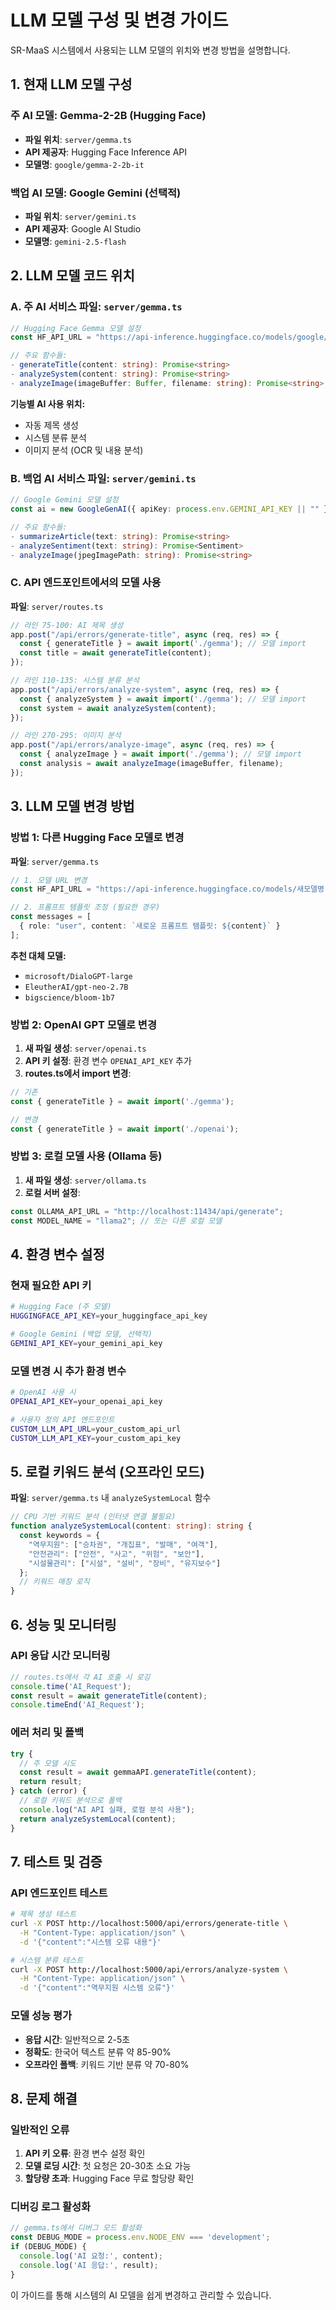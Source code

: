 # LLM 모델 구성 및 변경 가이드

SR-MaaS 시스템에서 사용되는 LLM 모델의 위치와 변경 방법을 설명합니다.

## 1. 현재 LLM 모델 구성

### 주 AI 모델: Gemma-2-2B (Hugging Face)
- **파일 위치**: `server/gemma.ts`
- **API 제공자**: Hugging Face Inference API
- **모델명**: `google/gemma-2-2b-it`

### 백업 AI 모델: Google Gemini (선택적)
- **파일 위치**: `server/gemini.ts`
- **API 제공자**: Google AI Studio
- **모델명**: `gemini-2.5-flash`

## 2. LLM 모델 코드 위치

### A. 주 AI 서비스 파일: `server/gemma.ts`

```typescript
// Hugging Face Gemma 모델 설정
const HF_API_URL = "https://api-inference.huggingface.co/models/google/gemma-2-2b-it";

// 주요 함수들:
- generateTitle(content: string): Promise<string>
- analyzeSystem(content: string): Promise<string>
- analyzeImage(imageBuffer: Buffer, filename: string): Promise<string>
```

**기능별 AI 사용 위치:**
- 자동 제목 생성
- 시스템 분류 분석
- 이미지 분석 (OCR 및 내용 분석)

### B. 백업 AI 서비스 파일: `server/gemini.ts`

```typescript
// Google Gemini 모델 설정
const ai = new GoogleGenAI({ apiKey: process.env.GEMINI_API_KEY || "" });

// 주요 함수들:
- summarizeArticle(text: string): Promise<string>
- analyzeSentiment(text: string): Promise<Sentiment>
- analyzeImage(jpegImagePath: string): Promise<string>
```

### C. API 엔드포인트에서의 모델 사용

**파일**: `server/routes.ts`

```typescript
// 라인 75-100: AI 제목 생성
app.post("/api/errors/generate-title", async (req, res) => {
  const { generateTitle } = await import('./gemma'); // 모델 import
  const title = await generateTitle(content);
});

// 라인 110-135: 시스템 분류 분석
app.post("/api/errors/analyze-system", async (req, res) => {
  const { analyzeSystem } = await import('./gemma'); // 모델 import
  const system = await analyzeSystem(content);
});

// 라인 270-295: 이미지 분석
app.post("/api/errors/analyze-image", async (req, res) => {
  const { analyzeImage } = await import('./gemma'); // 모델 import
  const analysis = await analyzeImage(imageBuffer, filename);
});
```

## 3. LLM 모델 변경 방법

### 방법 1: 다른 Hugging Face 모델로 변경

**파일**: `server/gemma.ts`

```typescript
// 1. 모델 URL 변경
const HF_API_URL = "https://api-inference.huggingface.co/models/새모델명";

// 2. 프롬프트 템플릿 조정 (필요한 경우)
const messages = [
  { role: "user", content: `새로운 프롬프트 템플릿: ${content}` }
];
```

**추천 대체 모델:**
- `microsoft/DialoGPT-large`
- `EleutherAI/gpt-neo-2.7B`
- `bigscience/bloom-1b7`

### 방법 2: OpenAI GPT 모델로 변경

1. **새 파일 생성**: `server/openai.ts`
2. **API 키 설정**: 환경 변수 `OPENAI_API_KEY` 추가
3. **routes.ts에서 import 변경**:

```typescript
// 기존
const { generateTitle } = await import('./gemma');

// 변경
const { generateTitle } = await import('./openai');
```

### 방법 3: 로컬 모델 사용 (Ollama 등)

1. **새 파일 생성**: `server/ollama.ts`
2. **로컬 서버 설정**:

```typescript
const OLLAMA_API_URL = "http://localhost:11434/api/generate";
const MODEL_NAME = "llama2"; // 또는 다른 로컬 모델
```

## 4. 환경 변수 설정

### 현재 필요한 API 키

```bash
# Hugging Face (주 모델)
HUGGINGFACE_API_KEY=your_huggingface_api_key

# Google Gemini (백업 모델, 선택적)
GEMINI_API_KEY=your_gemini_api_key
```

### 모델 변경 시 추가 환경 변수

```bash
# OpenAI 사용 시
OPENAI_API_KEY=your_openai_api_key

# 사용자 정의 API 엔드포인트
CUSTOM_LLM_API_URL=your_custom_api_url
CUSTOM_LLM_API_KEY=your_custom_api_key
```

## 5. 로컬 키워드 분석 (오프라인 모드)

**파일**: `server/gemma.ts` 내 `analyzeSystemLocal` 함수

```typescript
// CPU 기반 키워드 분석 (인터넷 연결 불필요)
function analyzeSystemLocal(content: string): string {
  const keywords = {
    "역무지원": ["승차권", "개집표", "발매", "여객"],
    "안전관리": ["안전", "사고", "위험", "보안"],
    "시설물관리": ["시설", "설비", "장비", "유지보수"]
  };
  // 키워드 매칭 로직
}
```

## 6. 성능 및 모니터링

### API 응답 시간 모니터링

```typescript
// routes.ts에서 각 AI 호출 시 로깅
console.time('AI_Request');
const result = await generateTitle(content);
console.timeEnd('AI_Request');
```

### 에러 처리 및 폴백

```typescript
try {
  // 주 모델 시도
  const result = await gemmaAPI.generateTitle(content);
  return result;
} catch (error) {
  // 로컬 키워드 분석으로 폴백
  console.log("AI API 실패, 로컬 분석 사용");
  return analyzeSystemLocal(content);
}
```

## 7. 테스트 및 검증

### API 엔드포인트 테스트

```bash
# 제목 생성 테스트
curl -X POST http://localhost:5000/api/errors/generate-title \
  -H "Content-Type: application/json" \
  -d '{"content":"시스템 오류 내용"}'

# 시스템 분류 테스트
curl -X POST http://localhost:5000/api/errors/analyze-system \
  -H "Content-Type: application/json" \
  -d '{"content":"역무지원 시스템 오류"}'
```

### 모델 성능 평가

- **응답 시간**: 일반적으로 2-5초
- **정확도**: 한국어 텍스트 분류 약 85-90%
- **오프라인 폴백**: 키워드 기반 분류 약 70-80%

## 8. 문제 해결

### 일반적인 오류

1. **API 키 오류**: 환경 변수 설정 확인
2. **모델 로딩 시간**: 첫 요청은 20-30초 소요 가능
3. **할당량 초과**: Hugging Face 무료 할당량 확인

### 디버깅 로그 활성화

```typescript
// gemma.ts에서 디버그 모드 활성화
const DEBUG_MODE = process.env.NODE_ENV === 'development';
if (DEBUG_MODE) {
  console.log('AI 요청:', content);
  console.log('AI 응답:', result);
}
```

이 가이드를 통해 시스템의 AI 모델을 쉽게 변경하고 관리할 수 있습니다.